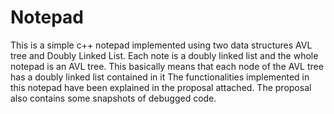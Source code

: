 # Notepad
This is a simple c++ notepad implemented using two data structures AVL tree and Doubly Linked List. Each note is a doubly linked list and the
whole notepad is an AVL tree. This basically means that each node of the AVL tree has a doubly linked list contained in it The functionalities implemented in this notepad have been explained in the proposal attached. The proposal also contains some snapshots of debugged code.
